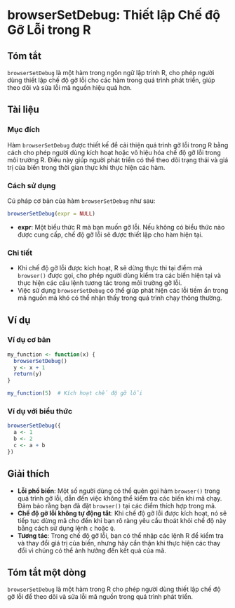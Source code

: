 <!--
Meta Description: # browserSetDebug: Thiết lập Chế độ Gỡ Lỗi trong R ## Tóm tắt `browserSetDebug` là một hàm trong ngôn ngữ lập trình R, cho phép người dùng thiết lập c...
Meta Keywords: lỗi, trong, chế, browsersetdebug, các
-->

# browserSetDebug: Thiết lập Chế độ Gỡ Lỗi trong R

## Tóm tắt
`browserSetDebug` là một hàm trong ngôn ngữ lập trình R, cho phép người dùng thiết lập chế độ gỡ lỗi cho các hàm trong quá trình phát triển, giúp theo dõi và sửa lỗi mã nguồn hiệu quả hơn.

## Tài liệu
### Mục đích
Hàm `browserSetDebug` được thiết kế để cải thiện quá trình gỡ lỗi trong R bằng cách cho phép người dùng kích hoạt hoặc vô hiệu hóa chế độ gỡ lỗi trong môi trường R. Điều này giúp người phát triển có thể theo dõi trạng thái và giá trị của biến trong thời gian thực khi thực hiện các hàm.

### Cách sử dụng
Cú pháp cơ bản của hàm `browserSetDebug` như sau:

```R
browserSetDebug(expr = NULL)
```

- **expr**: Một biểu thức R mà bạn muốn gỡ lỗi. Nếu không có biểu thức nào được cung cấp, chế độ gỡ lỗi sẽ được thiết lập cho hàm hiện tại.

### Chi tiết
- Khi chế độ gỡ lỗi được kích hoạt, R sẽ dừng thực thi tại điểm mà `browser()` được gọi, cho phép người dùng kiểm tra các biến hiện tại và thực hiện các câu lệnh tương tác trong môi trường gỡ lỗi.
- Việc sử dụng `browserSetDebug` có thể giúp phát hiện các lỗi tiềm ẩn trong mã nguồn mà khó có thể nhận thấy trong quá trình chạy thông thường.

## Ví dụ
### Ví dụ cơ bản
```R
my_function <- function(x) {
  browserSetDebug()
  y <- x + 1
  return(y)
}

my_function(5)  # Kích hoạt chế độ gỡ lỗi
```

### Ví dụ với biểu thức
```R
browserSetDebug({
  a <- 1
  b <- 2
  c <- a + b
})
```

## Giải thích
- **Lỗi phổ biến**: Một số người dùng có thể quên gọi hàm `browser()` trong quá trình gỡ lỗi, dẫn đến việc không thể kiểm tra các biến khi mã chạy. Đảm bảo rằng bạn đã đặt `browser()` tại các điểm thích hợp trong mã.
- **Chế độ gỡ lỗi không tự động tắt**: Khi chế độ gỡ lỗi được kích hoạt, nó sẽ tiếp tục dừng mã cho đến khi bạn rõ ràng yêu cầu thoát khỏi chế độ này bằng cách sử dụng lệnh `c` hoặc `Q`.
- **Tương tác**: Trong chế độ gỡ lỗi, bạn có thể nhập các lệnh R để kiểm tra và thay đổi giá trị của biến, nhưng hãy cẩn thận khi thực hiện các thay đổi vì chúng có thể ảnh hưởng đến kết quả của mã.

## Tóm tắt một dòng
`browserSetDebug` là một hàm trong R cho phép người dùng thiết lập chế độ gỡ lỗi để theo dõi và sửa lỗi mã nguồn trong quá trình phát triển.